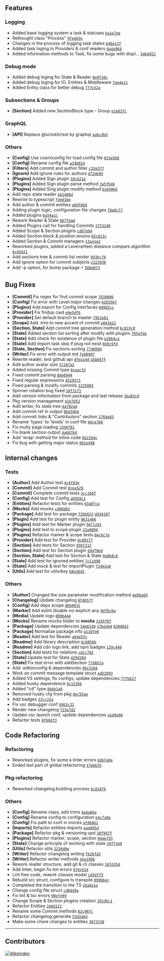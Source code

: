## Features
### Logging
- Added base logging system a task & statuses [`ba1e7ee`](https://github.com/keindev/changelog-guru/commit/ba1e7eeb4ac0c12044cbbe4ba17337add9f4bef1)
- Rethought class "Process" [`9fee65e`](https://github.com/keindev/changelog-guru/commit/9fee65edb1367e2d7a0ef914612f08bfd92b409b)
- Changes in the process of logging task states [`b40e13f`](https://github.com/keindev/changelog-guru/commit/b40e13f2cde4fb283ecad8ab4e960fd0581dfca7)
- Added task loging to Providers & conf readers [`da4a964`](https://github.com/keindev/changelog-guru/commit/da4a9648e347355c44bb624dc4ffd3329309b302)
- Added information methods to Task, fix some bugs with displ… [`54b4952`](https://github.com/keindev/changelog-guru/commit/54b49526b1ac69bbf8c3b42cad840c01f6743ea9)
### Debug mode
- Added debug loging for State & Reader [`0e9f10c`](https://github.com/keindev/changelog-guru/commit/0e9f10c025b094fc2ca84c5c4f2adda7921f511e)
- Added debug loging for IO, Entities & Middleware [`7ae4e11`](https://github.com/keindev/changelog-guru/commit/7ae4e11d0956f95282e65c93daf829db78ed35c0)
- Added Entity class for better debug [`777e32a`](https://github.com/keindev/changelog-guru/commit/777e32a9082549e46c7bb6390af7bc2ca6949c4b)
### Subsections & Groups
- **[Section]**  Added new SectionBlock type - Group [`e1e837c`](https://github.com/keindev/changelog-guru/commit/e1e837ccf41fd543af77bf2595bca97adfecb0d7)
### GraphQL
- **[API]**  Replace @octokit/rest by graphql [`aabcdbd`](https://github.com/keindev/changelog-guru/commit/aabcdbd20a00ceecf9c2bd89a0608e5c3e07b565)
### Others
- **[Config]**  Use cosmiconfig for load config file [`833e950`](https://github.com/keindev/changelog-guru/commit/833e95021ad46296d52c1b70cbf21879377f9bc8)
- **[Config]**  Rename config file [`a34b824`](https://github.com/keindev/changelog-guru/commit/a34b824b2b5cc152b586e5b6df7b374e3a27983c)
- **[Filters]**  Add commit and author filter [`c32e377`](https://github.com/keindev/changelog-guru/commit/c32e37721cfb746a52a9fcb05b2591e250229677)
- **[Ignore]**  Add ignore rules for authors [`d72de85`](https://github.com/keindev/changelog-guru/commit/d72de850a7c67c3c0f81e0f754df7167ad4a422e)
- **[Plugins]**  Added Sign plugin [`18cb21e`](https://github.com/keindev/changelog-guru/commit/18cb21e45693d68e6cc499aac72882d91161fac2)
- **[Plugins]**  Added Sign plugin parse method [`3a5fb46`](https://github.com/keindev/changelog-guru/commit/3a5fb46755f9f12dd38142187f88eac7d3b81a99)
- **[Plugins]**  Added Sing plugin modify method [`b18496d`](https://github.com/keindev/changelog-guru/commit/b18496da836d33acb38e148032716e5abe374036)
- Add repo state reader [`eb1466d`](https://github.com/keindev/changelog-guru/commit/eb1466da10729a4753fd936a9948551f76bd6e8a)
- Rewrite to typescript [`fde81be`](https://github.com/keindev/changelog-guru/commit/fde81bef20850e326cdc4651015f7473a136b623)
- Add author & commit entities [`a6dfb6d`](https://github.com/keindev/changelog-guru/commit/a6dfb6d6660ef32662a429fb470b34adbe1840d4)
- Adding plugin logic, configuration file changes [`79a0c77`](https://github.com/keindev/changelog-guru/commit/79a0c77d6d8a04af0018288d68bfda06ab5da82c)
- Added plugins [`6a54a1c`](https://github.com/keindev/changelog-guru/commit/6a54a1cc5268f6ff14c6ecb2de66baa19c5d430a)
- Rework Reader & State [`867fdad`](https://github.com/keindev/changelog-guru/commit/867fdad66ab75b656a350e9a507410312a251ace)
- Added Plugins  call for handling Сommits [`2753240`](https://github.com/keindev/changelog-guru/commit/27532404adba5d198f700e63054a1abe0b8120a9)
- Added Scope & Section plugins [`cd67e94`](https://github.com/keindev/changelog-guru/commit/cd67e94d5a6d4222631dab60540099f1497683e3)
- Added Section block & position enums [`02c813c`](https://github.com/keindev/changelog-guru/commit/02c813ce9e60859714358df21e9d1cd39ea18372)
- Added Section & Commit managers [`13aa1e2`](https://github.com/keindev/changelog-guru/commit/13aa1e2053a0fa3de4b29c6f3a74b8557d1a98f4)
- Reworked plugins, added a Levenshtein distance compare algorithm [`6c45621`](https://github.com/keindev/changelog-guru/commit/6c456218d0a6ccd698e56e3cb1f024e56db57844)
- Add sections tree & commit list render [`9d3bc70`](https://github.com/keindev/changelog-guru/commit/9d3bc7004cb591eb3c5db11b5d4c3fec5540b2cb)
- Add ignore option for commit subjects [`2323938`](https://github.com/keindev/changelog-guru/commit/232393822be1f40971484b31b3d763c33ac807a3)
- Add -p option, for bump package :zap: [`508d073`](https://github.com/keindev/changelog-guru/commit/508d073f3ae344c48bd8bb4e9d960d9103907c2b)
## Bug Fixes
- **[Commit]**  Fix regex for find commit scope [`7938096`](https://github.com/keindev/changelog-guru/commit/79380965e889b40648863d96f1501517e4ea5c94)
- **[Config]**  Fix error with Level.major changes [`6203567`](https://github.com/keindev/changelog-guru/commit/620356714c0c321f54d863a2dcbbf13722d115d0)
- **[Plugins]**  Add export for Config interfaces [`949d2cc`](https://github.com/keindev/changelog-guru/commit/949d2cc1ab65191f1c35a73b0e5cbceb6ac9c88d)
- **[Provider]**  Fix findup cwd [`e9e5df6`](https://github.com/keindev/changelog-guru/commit/e9e5df6c5966915db9af7f24326b2edc421f69f1)
- **[Provider]**  Set default branch to master [`7953e81`](https://github.com/keindev/changelog-guru/commit/7953e81a59deb8d472bea8c41f30f7a09ab2eb82)
- **[Scope]**  Add .trim to new accent of commit [`e041b22`](https://github.com/keindev/changelog-guru/commit/e041b22021a9045bdc960da6776cf80ebf126961)
- **[Section, State]**  Add commit tree generation method [`6c819c8`](https://github.com/keindev/changelog-guru/commit/6c819c80096fd1276185ad5d5180ada3965500e9)
- **[State]**  Added section list sorting after modify with plugins [`f85afda`](https://github.com/keindev/changelog-guru/commit/f85afda8443a3a593dbc3220da8a78ea007a209c)
- **[State]**  Add check for existence of plugin file [`e2064ca`](https://github.com/keindev/changelog-guru/commit/e2064ca5abb9d099503d98a95b614e7dcc356201)
- **[State]**  Add import task skip if plug not exist [`6b9c9fd`](https://github.com/keindev/changelog-guru/commit/6b9c9fdb1abd6935f388f9e6d9a2c01d8514a152)
- **[State, Section]**  Fix sections sorting [`7740999`](https://github.com/keindev/changelog-guru/commit/77409996c382f83f49ce58f673da71b963732536)
- **[Writer]**  Fix error with output md [`fe88997`](https://github.com/keindev/changelog-guru/commit/fe889978149da0b4b760c70eb3eade80d2761821)
- Rewrite reader, test github api [`dfea14d`](https://github.com/keindev/changelog-guru/commit/dfea14d54f3a44d29bf943ea9a138538a5d7f2ae) [`a5b847f`](https://github.com/keindev/changelog-guru/commit/a5b847fc992182e3377a49d7777f2d22eb3f05ef)
- Add author avatar size [`f2107a2`](https://github.com/keindev/changelog-guru/commit/f2107a21143370f69a1edd965e2354d040456512)
- Added missing Commit type [`0ceac52`](https://github.com/keindev/changelog-guru/commit/0ceac527bef36747930de4e91df52acd46017cdd)
- Fixed commit parsing [`8de6944`](https://github.com/keindev/changelog-guru/commit/8de6944e8ac88bc96b8a3e83117ac506f36e7736)
- Fixed regular expressions [`4529371`](https://github.com/keindev/changelog-guru/commit/452937153e7cd3582002c1538af00bfd23e37eed)
- Fixed parsing & modify commits [`3125893`](https://github.com/keindev/changelog-guru/commit/3125893812639b832e1933bec6eb616e7de62f54)
- Spinner rotation bug fixed [`5df31f1`](https://github.com/keindev/changelog-guru/commit/5df31f15da9d59bd71ea67d89ad7b628786589e9)
- Add version information from package and last release [`3ba83c8`](https://github.com/keindev/changelog-guru/commit/3ba83c818ecd0566f077b969a05c3de2279803dc)
- Pkg version management [`41b7652`](https://github.com/keindev/changelog-guru/commit/41b7652a3fcab0d0e812e91745897e82300b2495)
- Add writer, fix state tree [`4a792a4`](https://github.com/keindev/changelog-guru/commit/4a792a4e0b487611611962cd60861b794d5e0562)
- Add commit ref in output [`0bd34b4`](https://github.com/keindev/changelog-guru/commit/0bd34b47bfe986e95f2f04abc3702773fcf9558c)
- Add commit links & "Contributors" section [`2764e83`](https://github.com/keindev/changelog-guru/commit/2764e83b47d9c0ed0a3ca7848476bda28e5f17c9)
- Rename 'types' to 'levels' in conf file [`8dce766`](https://github.com/keindev/changelog-guru/commit/8dce7666f5bb5a0a9d2cb6b13721bd1bee912bdc)
- Fix multy page loading [`23d9f81`](https://github.com/keindev/changelog-guru/commit/23d9f8133d53716e09b0882069c0c0f0347b0eac)
- Fix blank section output [`4a6876d`](https://github.com/keindev/changelog-guru/commit/4a6876df0413bb761bd54e85474fdd047fb29d46)
- Add 'wrap' method for inline code [`6b22bdc`](https://github.com/keindev/changelog-guru/commit/6b22bdc1a0a2d9fbcede53b3b41f5127a452e2b0)
- Fix bug with getting major status [`081e498`](https://github.com/keindev/changelog-guru/commit/081e498528b463ff867b380d0deedd3b11707196)
## Internal changes
### Tests
- **[Author]**  Add Author test [`4c4f83e`](https://github.com/keindev/changelog-guru/commit/4c4f83e14dfa1d16a8a32670f2a5a6bb6811ece8)
- **[Commit]**  Add Commit test [`8cea529`](https://github.com/keindev/changelog-guru/commit/8cea5298de299fddab5aeccc7577370f30071f5f)
- **[Commit]**  Complete commit tests [`3cc166f`](https://github.com/keindev/changelog-guru/commit/3cc166f429f349a1ec4e627929ea112a8a860238)
- **[Config]**  Add test for Config [`a05b9c1`](https://github.com/keindev/changelog-guru/commit/a05b9c11b9d43f62681fc508258b25dc4ca4955a)
- **[Entities]**  Refactor tests for entities [`63a8fca`](https://github.com/keindev/changelog-guru/commit/63a8fca3620441c0bf39c4d64e2fde04c0f44918)
- **[Mocks]**  Add mocks [`cd96b01`](https://github.com/keindev/changelog-guru/commit/cd96b01797f61c17a6bd6172d255e14abaf47b2c)
- **[Package]**  Add test for package [`726b623`](https://github.com/keindev/changelog-guru/commit/726b623656e76028bcb34c0731a44ce55a7f782a) [`d434107`](https://github.com/keindev/changelog-guru/commit/d434107549e991102f7a2d13020d2bc9a540ef13)
- **[Plugin]**  Add test for plugin entity [`8631466`](https://github.com/keindev/changelog-guru/commit/8631466800401b90bcdef85a44c6981c7663263d)
- **[Plugins]**  Add test for Marker plugin [`56712d1`](https://github.com/keindev/changelog-guru/commit/56712d175fbe939faf18fd78df309297dcbcfa64)
- **[Plugins]**  Add test to scope plugin [`22a9094`](https://github.com/keindev/changelog-guru/commit/22a90945446076ed17dc0fa4cc3cd1d6a1f422d0)
- **[Plugins]**  Refactor marker & scope tests [`84c6c7e`](https://github.com/keindev/changelog-guru/commit/84c6c7e896454f238f1452ca686fcd3baf788219)
- **[Provider]**  Add test for Provider [`dc80177`](https://github.com/keindev/changelog-guru/commit/dc80177e864f0eb3024ff3392c629fdb7228e992)
- **[Section]**  Add tests for Section [`936f212`](https://github.com/keindev/changelog-guru/commit/936f21297b708c3e081f8e7ff6fd4723e2cf60c5)
- **[Section]**  Add test for Section plugin [`2b4f0ed`](https://github.com/keindev/changelog-guru/commit/2b4f0ede8a960699dedba511582f08a154378540)
- **[Section, State]**  Add test for Section & State [`9a8b8c6`](https://github.com/keindev/changelog-guru/commit/9a8b8c65906ffa07f67c6b6200ca421babb7c390)
- **[State]**  Add test for ignored entities [`7c11d90`](https://github.com/keindev/changelog-guru/commit/7c11d90779ec95adcb8854d508301e0ec49af099)
- **[State]**  Add mock & test for importPlugin [`f24b2a0`](https://github.com/keindev/changelog-guru/commit/f24b2a056ffe193c4e6cd797c9fbe74d450fc879)
- **[Utils]**  Add test for utils/key [`68e36d2`](https://github.com/keindev/changelog-guru/commit/68e36d277f1a2e18e0688d63762d26afdd2f80ab)
### Others
- **[Author]**  Сhanged the size parameter modification method [`4e88a69`](https://github.com/keindev/changelog-guru/commit/4e88a6906d363e24d8a4ccec6211906bf5825658)
- **[Changelog]**  Update changelog [`8fd657f`](https://github.com/keindev/changelog-guru/commit/8fd657f0e6b37421bccb89ac59593be3368e68b1)
- **[Config]**  Add deps scope [`86b9032`](https://github.com/keindev/changelog-guru/commit/86b903227a48d5df513fdf783bd6768e5f527d9e)
- **[Marker]**  Add eslint disable no-explicit-any [`9df6c0a`](https://github.com/keindev/changelog-guru/commit/9df6c0a9407e83d14d43c9b8a1c812e1e354cef5)
- **[Media]**  Update logo [`089b444`](https://github.com/keindev/changelog-guru/commit/089b4440e2386ef56a9cc187b56dc9b1d265439a)
- **[Mocks]**  Rename mocks folder to __mocks__ [`3185f07`](https://github.com/keindev/changelog-guru/commit/3185f07091721aa929679e4a833d3ac80e384b3a)
- **[Package]**  Update dependencies [`54e6330`](https://github.com/keindev/changelog-guru/commit/54e63302f890edb007dd3a5911d6ae08ad62134f) [`1fbed44`](https://github.com/keindev/changelog-guru/commit/1fbed44925822a89fdb3cb8ceef460ac3b4fb77c) [`839d042`](https://github.com/keindev/changelog-guru/commit/839d04201466025bad2269548a4ca5be2f81593c)
- **[Package]**  Normalize package info [`a13d7e0`](https://github.com/keindev/changelog-guru/commit/a13d7e046c1368b1b880e6df6ce9949ef0381c34)
- **[Reader]**  Add test for Reader [`a64e5fc`](https://github.com/keindev/changelog-guru/commit/a64e5fcd0c53bcfbab59229c21582cf6fe42e53d)
- **[Readme]**  Add library description [`6c6056b`](https://github.com/keindev/changelog-guru/commit/6c6056bad2976582eae3a0a7a64816827082797a)
- **[Readme]**  Add cdn logo link, add npm badges [`129c449`](https://github.com/keindev/changelog-guru/commit/129c44945deae630f2903c1249e37a60d96f8aee)
- **[Section]**  Add tests for relations [`cdcc792`](https://github.com/keindev/changelog-guru/commit/cdcc792fef88b1b346fc85ad984075ccf64ace71)
- **[State]**  Update test for State [`429d204`](https://github.com/keindev/changelog-guru/commit/429d20427b05211e8ee6bbf269ed4fe2ce94fa54)
- **[State]**  Fix test error with addSection [`77d6b7a`](https://github.com/keindev/changelog-guru/commit/77d6b7aa9aed4a144d8a4a61f86cfe81cd2e59a6)
- Add .editorconfig & dependencies [`99c5204`](https://github.com/keindev/changelog-guru/commit/99c5204c7f1816a0aac980ff56aa2c0573cb437a)
- Work on commit message template struct [`ad62093`](https://github.com/keindev/changelog-guru/commit/ad62093ee283cbf772724be6779935951a57bb17)
- Added VS settings, fix configs, update dependencies [`77fb627`](https://github.com/keindev/changelog-guru/commit/77fb62753b6e7f634805215b7253c39b8947fc48)
- Added husky dependence [`9c1316b`](https://github.com/keindev/changelog-guru/commit/9c1316bc9ea7f8cc0e8234ca6b2e713015b71b98)
- Added "cd" type [`8bbb2a6`](https://github.com/keindev/changelog-guru/commit/8bbb2a612fe2a8f52beb374c16a2d8972bc77893)
- Removed husky cfg from pkg [`dec55ae`](https://github.com/keindev/changelog-guru/commit/dec55ae96d4020ddae99d521bcd7f86fbfc39ad7)
- Add badges [`33cc22a`](https://github.com/keindev/changelog-guru/commit/33cc22a2dd970cabd6ca66b17d9a7ed542f16d76)
- Fix vsc debugger conf [`b963c31`](https://github.com/keindev/changelog-guru/commit/b963c317dc63fad0d62b2031cd0907b063ad1ce1)
- Render new changelog [`f23e7d2`](https://github.com/keindev/changelog-guru/commit/f23e7d23865c348bfa5da26685c7e168971f6c32)
- Update vsc launch conf, update dependencies [`a1d9e00`](https://github.com/keindev/changelog-guru/commit/a1d9e00f0fb06d15775534bd56047d860aa7db72)
- Refactor tests [`8f68df3`](https://github.com/keindev/changelog-guru/commit/8f68df378e1f9e024ddebbc3a58f44cb59995ce6)
## Code Refactoring
### Refactoring
- Reworked plugins, fix some a linter errors [`bdb7a0a`](https://github.com/keindev/changelog-guru/commit/bdb7a0a9cbc57c5aee3ad3b7785f4bb1be5e2c93)
- Ended last part of global refactoring [`17deb35`](https://github.com/keindev/changelog-guru/commit/17deb35c2e0f7b5388e97b2fb993debeb73cf72d)
### Pkg refactoring
- Reworked changelog building process [`6c0187b`](https://github.com/keindev/changelog-guru/commit/6c0187bca88a0d0b68767c7ceb894c7b8e105c94)
### Others
- **[Config]**  Rename class, add trims [`4a4a66a`](https://github.com/keindev/changelog-guru/commit/4a4a66a9ba474e9bcbd51fddc6d9fe209dcfb0e0)
- **[Config]**  Rename config to configuration [`b4c7a8e`](https://github.com/keindev/changelog-guru/commit/b4c7a8e5eea8bd516deda29a7ee7aa5a0539bfaf)
- **[Config]**  Fix path to conf in mocks [`afd6461`](https://github.com/keindev/changelog-guru/commit/afd64616e7a21be343ff7ade8fe69249061a3999)
- **[Imports]**  Refactor entities imports [`eae085d`](https://github.com/keindev/changelog-guru/commit/eae085db8c7ad86bf18df3c21893c26509766a05)
- **[Package]**  Refactor pkg & versioning upd [`38f947f`](https://github.com/keindev/changelog-guru/commit/38f947f7440c100ddfe68a16e569ec9b9bcb7d92)
- **[Plugins]**  Refactor marker, scope, section [`9dae755`](https://github.com/keindev/changelog-guru/commit/9dae755b749dcac1694674d892bf7d809fe5aadb)
- **[State]**  Change principle of working with state [`297f3e9`](https://github.com/keindev/changelog-guru/commit/297f3e987fb3804aa7e39ba9c6213d03b9f40d4e)
- **[Utils]**  Refactor utils [`223640e`](https://github.com/keindev/changelog-guru/commit/223640e0bd34c2dcbe6a462dd7ec1e4dce41e330)
- **[Writer]**  Refactor changelog writing [`fb26fd3`](https://github.com/keindev/changelog-guru/commit/fb26fd3a901fc0a73fdb6375d6ee521cf0f57725)
- **[Writer]**  Refactor writer methods [`e5e199b`](https://github.com/keindev/changelog-guru/commit/e5e199b6c620988b943c8b34e7075a29868ce8ac)
- Rework reader structure, add git & cli classes [`187d35d`](https://github.com/keindev/changelog-guru/commit/187d35dc1436afaa290a4a7cda4926e6eebd0c26)
- Add linter, begin fix lint errors [`6f6c614`](https://github.com/keindev/changelog-guru/commit/6f6c614cc5b0d700d8725a6ceeb2b4519be8b6a4)
- Lint free code, rework classes model [`c45d7f3`](https://github.com/keindev/changelog-guru/commit/c45d7f3aed91bb54886f21c57cf22296418c072d)
- Rebuild src struct, configure ts transpile [`099bbec`](https://github.com/keindev/changelog-guru/commit/099bbec3d0240870db4cfabb006a958c032e2d61)
- Completed the transition to the TS [`1ba6a1e`](https://github.com/keindev/changelog-guru/commit/1ba6a1e9ffb7ac6d4824005213b85f6f9e6bf5ab)
- Change config file struct [`cd8449e`](https://github.com/keindev/changelog-guru/commit/cd8449e71e896be695c7bb8497b068d693a56db0)
- Fix lint & tsc errors [`90efe99`](https://github.com/keindev/changelog-guru/commit/90efe997e7b8669d3e9a4e7239d3d9e7e61058b9)
- Change Scope & Section plugins creation [`35536c1`](https://github.com/keindev/changelog-guru/commit/35536c131a08bfef67aa07244cde76183ff70240)
- Refactor Entities [`2e6d122`](https://github.com/keindev/changelog-guru/commit/2e6d12275c2141337aab1c1af7a5b73b45b48ef0)
- Rename some Commit methods [`82c987c`](https://github.com/keindev/changelog-guru/commit/82c987c22e938c21a7e8b42b7a4c5ad40b7a5d4a)
- Refactor changelog.generate [`53d3a63`](https://github.com/keindev/changelog-guru/commit/53d3a63b757621959b259b3f942fc9ae37e72f29)
- Make some chore changes to entities [`30f3310`](https://github.com/keindev/changelog-guru/commit/30f3310cb9145c468ba3d0478b366769bf7ac705)
---
## Contributors
[![@keindev](https://avatars3.githubusercontent.com/u/4527292?v=4&size=40)](https://github.com/keindev)